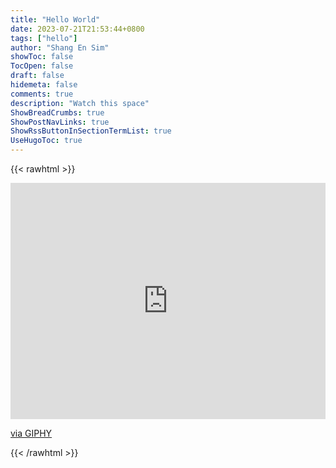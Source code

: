 ```yaml
---
title: "Hello World"
date: 2023-07-21T21:53:44+0800
tags: ["hello"]
author: "Shang En Sim"
showToc: false
TocOpen: false
draft: false
hidemeta: false
comments: true
description: "Watch this space"
ShowBreadCrumbs: true
ShowPostNavLinks: true
ShowRssButtonInSectionTermList: true
UseHugoToc: true
---
```

{{< rawhtml >}}
<div style="width:100%;height:0;padding-bottom:75%;position:relative;"><iframe src="https://giphy.com/embed/lcs5BL0NIM4WMv61a9" width="100%" height="100%" style="position:absolute" frameBorder="0" class="giphy-embed" allowFullScreen></iframe></div><p><a href="https://giphy.com/gifs/perfect-loops-lcs5BL0NIM4WMv61a9">via GIPHY</a></p>
{{< /rawhtml >}}
